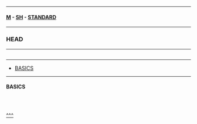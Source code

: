 
---

#### [M](https://github.com/ttltrk/TTT/blob/master/menu.md) - [SH](https://github.com/ttltrk/TTT/blob/master/SH/SH.md) - [STANDARD](https://github.com/ttltrk/TTT/blob/master/SH/STANDARD/STANDARD.md)

---

### HEAD

---

```

```

---

* [BASICS](#BASICS)

---

#### BASICS

```

```

```sh

```

```sh

```

[^^^](#HEAD)
